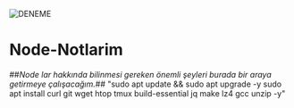 ![DENEME](https://github.com/tolga06060/Node-Notlarim/blob/main/Minimalist%20_NodeWan_.jpg)
# Node-Notlarim
##*Node lar hakkında bilinmesi gereken önemli şeyleri burada bir araya getirmeye çalışacağım.*##
"sudo apt update && sudo apt upgrade -y
sudo apt install curl git wget htop tmux build-essential jq make lz4 gcc unzip -y"
